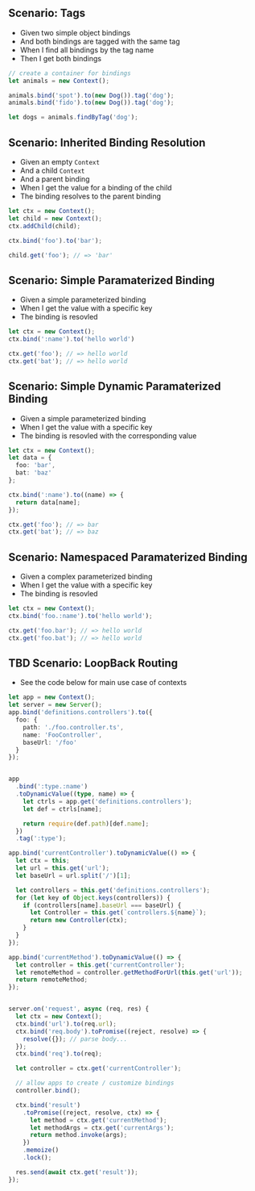 ## Scenario: Tags

- Given two simple object bindings
- And both bindings are tagged with the same tag
- When I find all bindings by the tag name
- Then I get both bindings

```ts
// create a container for bindings
let animals = new Context();

animals.bind('spot').to(new Dog()).tag('dog');
animals.bind('fido').to(new Dog()).tag('dog');

let dogs = animals.findByTag('dog');
```

## Scenario: Inherited Binding Resolution

- Given an empty `Context`
- And a child `Context`
- And a parent binding
- When I get the value for a binding of the child
- The binding resolves to the parent binding

```ts
let ctx = new Context();
let child = new Context();
ctx.addChild(child);

ctx.bind('foo').to('bar');

child.get('foo'); // => 'bar'
```

## Scenario: Simple Paramaterized Binding

- Given a simple parameterized binding
- When I get the value with a specific key
- The binding is resovled

```ts
let ctx = new Context();
ctx.bind(':name').to('hello world')

ctx.get('foo'); // => hello world
ctx.get('bat'); // => hello world
```

## Scenario: Simple Dynamic Paramaterized Binding

- Given a simple parameterized binding
- When I get the value with a specific key
- The binding is resovled with the corresponding value

```ts
let ctx = new Context();
let data = {
  foo: 'bar',
  bat: 'baz'
};

ctx.bind(':name').to((name) => {
  return data[name];
});

ctx.get('foo'); // => bar
ctx.get('bat'); // => baz
```

## Scenario: Namespaced Paramaterized Binding

- Given a complex parameterized binding
- When I get the value with a specific key
- The binding is resovled

```ts
let ctx = new Context();
ctx.bind('foo.:name').to('hello world');

ctx.get('foo.bar'); // => hello world
ctx.get('foo.bat'); // => hello world
```

## TBD Scenario: LoopBack Routing

- See the code below for main use case of contexts

```ts
let app = new Context();
let server = new Server();
app.bind('definitions.controllers').to({
  foo: {
    path: './foo.controller.ts',
    name: 'FooController',
    baseUrl: '/foo'
  }
});


app
  .bind(':type.:name')
  .toDynamicValue((type, name) => {
    let ctrls = app.get('definitions.controllers');
    let def = ctrls[name];

    return require(def.path)[def.name];
  })
  .tag(':type');

app.bind('currentController').toDynamicValue(() => {
  let ctx = this;
  let url = this.get('url');
  let baseUrl = url.split('/')[1];

  let controllers = this.get('definitions.controllers');
  for (let key of Object.keys(controllers)) {
    if (controllers[name].baseUrl === baseUrl) {
      let Controller = this.get(`controllers.${name}`);
      return new Controller(ctx);
    }
  }
});

app.bind('currentMethod').toDynamicValue(() => {
  let controller = this.get('currentController');
  let remoteMethod = controller.getMethodForUrl(this.get('url'));
  return remoteMethod;
});


server.on('request', async (req, res) {
  let ctx = new Context();
  ctx.bind('url').to(req.url);
  ctx.bind('req.body').toPromise((reject, resolve) => {
    resolve({}); // parse body...
  });
  ctx.bind('req').to(req);

  let controller = ctx.get('currentController');

  // allow apps to create / customize bindings
  controller.bind();

  ctx.bind('result')
    .toPromise((reject, resolve, ctx) => {
      let method = ctx.get('currentMethod');
      let methodArgs = ctx.get('currentArgs');
      return method.invoke(args);
    })
    .memoize()
    .lock();

  res.send(await ctx.get('result'));
});
```
